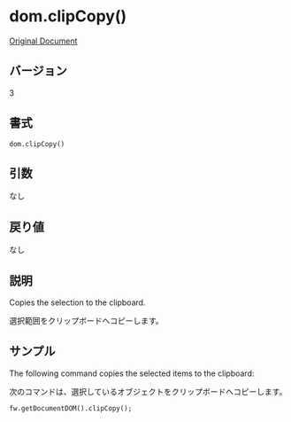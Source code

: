 # dom.clipCopy()

[Original Document](http://help.adobe.com/en_US/fireworks/cs/extend/WS5b3ccc516d4fbf351e63e3d1183c94856c-7eef.html)

## バージョン

3

## 書式

```
dom.clipCopy()
```

## 引数

なし

## 戻り値

なし

## 説明

Copies the selection to the clipboard.

選択範囲をクリップボードへコピーします。

## サンプル

The following command copies the selected items to the clipboard:

次のコマンドは、選択しているオブジェクトをクリップボードへコピーします。

```
fw.getDocumentDOM().clipCopy();
```
